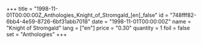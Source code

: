 +++
title = "1998-11-01T00:00:00Z_Anthologies_Knight_of_Stromgald_[en]_false"
id = "748fff82-6bb4-4e59-8726-6bf31abb7018"
date = "1998-11-01T00:00:00Z"
name = "Knight of Stromgald"
lang = ["en"]
price = "0.30"
quantity = 1
foil = false
set = "Anthologies"
+++
